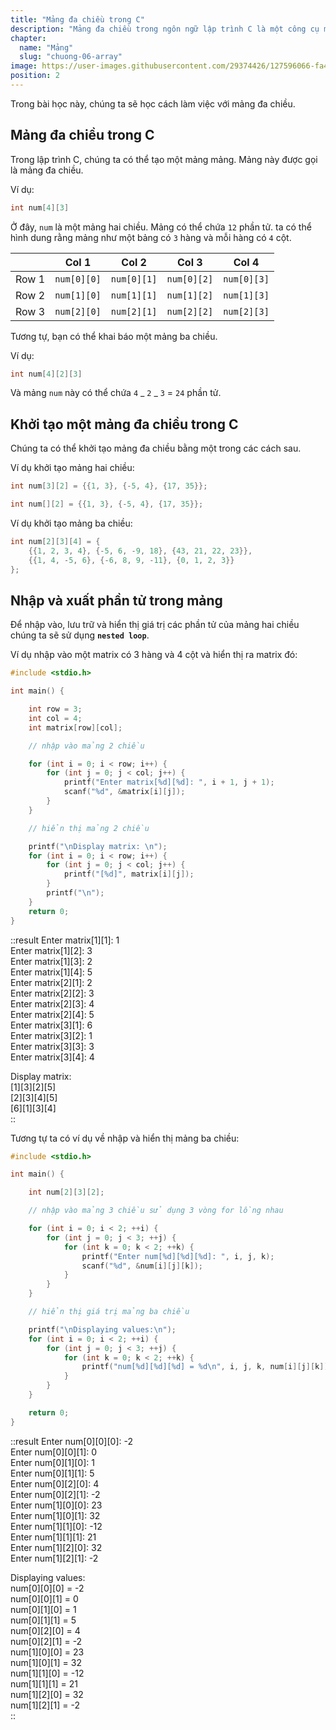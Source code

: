 ```yaml
---
title: "Mảng đa chiều trong C"
description: "Mảng đa chiều trong ngôn ngữ lập trình C là một công cụ mạnh mẽ cho việc xử lý dữ liệu phức tạp và tạo ra các ứng dụng đa chiều đầy thách thức. Bài viết này sẽ giúp bạn hiểu sâu hơn về mảng đa chiều, cung cấp cách khai báo, truy cập và thao tác với chúng."
chapter:
  name: "Mảng"
  slug: "chuong-06-array"
image: https://user-images.githubusercontent.com/29374426/127596066-fa46df01-982f-4a72-b6d1-f7d8f5c5a9b3.png
position: 2
---
```


Trong bài học này, chúng ta sẽ học cách làm việc với mảng đa chiều.

## Mảng đa chiều trong C

Trong lập trình C, chúng ta có thể tạo một mảng mảng. Mảng này được gọi là mảng đa chiều.

Ví dụ:

```cpp
int num[4][3]
```

Ở đây, `num` là một mảng hai chiều. Mảng có thể chứa `12` phần tử. ta có thể hình dung rằng mảng như một bảng có `3` hàng và mỗi hàng có `4` cột.

|       | Col 1       | Col 2       | Col 3       | Col 4       |
| :---: | ----------- | ----------- | ----------- | ----------- |
| Row 1 | `num[0][0]` | `num[0][1]` | `num[0][2]` | `num[0][3]` |
| Row 2 | `num[1][0]` | `num[1][1]` | `num[1][2]` | `num[1][3]` |
| Row 3 | `num[2][0]` | `num[2][1]` | `num[2][2]` | `num[2][3]` |

Tương tự, bạn có thể khai báo một mảng ba chiều.

Ví dụ:

```cpp
int num[4][2][3]
```

Và mảng `num` này có thể chứa `4` _ `2` _ `3` = `24` phần tử.

## Khởi tạo một mảng đa chiều trong C

Chúng ta có thể khởi tạo mảng đa chiều bằng một trong các cách sau.

Ví dụ khởi tạo mảng hai chiều:

```cpp
int num[3][2] = {{1, 3}, {-5, 4}, {17, 35}};

int num[][2] = {{1, 3}, {-5, 4}, {17, 35}};
```

Ví dụ khởi tạo mảng ba chiều:

```cpp
int num[2][3][4] = {
    {{1, 2, 3, 4}, {-5, 6, -9, 18}, {43, 21, 22, 23}},
    {{1, 4, -5, 6}, {-6, 8, 9, -11}, {0, 1, 2, 3}}
};
```

## Nhập và xuất phần tử trong mảng

Để nhập vào, lưu trữ và hiển thị giá trị các phần tử của mảng hai chiều chúng ta sẽ sử dụng **`nested loop`**.

Ví dụ nhập vào một matrix có 3 hàng và 4 cột và hiển thị ra matrix đó:

```cpp
#include <stdio.h>

int main() {

    int row = 3;
    int col = 4;
    int matrix[row][col];

    // nhập vào mảng 2 chiều

    for (int i = 0; i < row; i++) {
        for (int j = 0; j < col; j++) {
            printf("Enter matrix[%d][%d]: ", i + 1, j + 1);
            scanf("%d", &matrix[i][j]);
        }
    }

    // hiển thị mảng 2 chiều

    printf("\nDisplay matrix: \n");
    for (int i = 0; i < row; i++) {
        for (int j = 0; j < col; j++) {
            printf("[%d]", matrix[i][j]);
        }
        printf("\n");
    }
    return 0;
}
```

::result
Enter matrix[1][1]: 1</br>
Enter matrix[1][2]: 3</br>
Enter matrix[1][3]: 2</br>
Enter matrix[1][4]: 5</br>
Enter matrix[2][1]: 2</br>
Enter matrix[2][2]: 3</br>
Enter matrix[2][3]: 4</br>
Enter matrix[2][4]: 5</br>
Enter matrix[3][1]: 6</br>
Enter matrix[3][2]: 1</br>
Enter matrix[3][3]: 3</br>
Enter matrix[3][4]: 4</br>

Display matrix:</br>
[1][3][2][5]</br>
[2][3][4][5]</br>
[6][1][3][4]</br>
::

Tương tự ta có ví dụ về nhập và hiển thị mảng ba chiều:

```cpp
#include <stdio.h>

int main() {

	int num[2][3][2];

    // nhập vào mảng 3 chiều sử dụng 3 vòng for lồng nhau

    for (int i = 0; i < 2; ++i) {
        for (int j = 0; j < 3; ++j) {
            for (int k = 0; k < 2; ++k) {
            	printf("Enter num[%d][%d][%d]: ", i, j, k);
                scanf("%d", &num[i][j][k]);
            }
        }
    }

    // hiển thị giá trị mảng ba chiều

    printf("\nDisplaying values:\n");
    for (int i = 0; i < 2; ++i) {
        for (int j = 0; j < 3; ++j) {
            for (int k = 0; k < 2; ++k) {
                printf("num[%d][%d][%d] = %d\n", i, j, k, num[i][j][k]);
            }
        }
    }

    return 0;
}
```

::result
Enter num[0][0][0]: -2</br>
Enter num[0][0][1]: 0</br>
Enter num[0][1][0]: 1</br>
Enter num[0][1][1]: 5</br>
Enter num[0][2][0]: 4</br>
Enter num[0][2][1]: -2</br>
Enter num[1][0][0]: 23</br>
Enter num[1][0][1]: 32</br>
Enter num[1][1][0]: -12</br>
Enter num[1][1][1]: 21</br>
Enter num[1][2][0]: 32</br>
Enter num[1][2][1]: -2</br>

Displaying values:</br>
num[0][0][0] = -2</br>
num[0][0][1] = 0</br>
num[0][1][0] = 1</br>
num[0][1][1] = 5</br>
num[0][2][0] = 4</br>
num[0][2][1] = -2</br>
num[1][0][0] = 23</br>
num[1][0][1] = 32</br>
num[1][1][0] = -12</br>
num[1][1][1] = 21</br>
num[1][2][0] = 32</br>
num[1][2][1] = -2</br>
::
